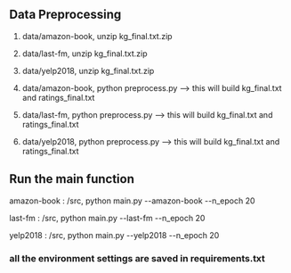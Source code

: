 ## Data Preprocessing
1. data/amazon-book, unzip kg_final.txt.zip
2. data/last-fm, unzip kg_final.txt.zip
3. data/yelp2018, unzip kg_final.txt.zip

4. data/amazon-book, python preprocess.py --> this will build kg_final.txt and ratings_final.txt
5. data/last-fm, python preprocess.py --> this will build kg_final.txt and ratings_final.txt
6. data/yelp2018, python preprocess.py --> this will build kg_final.txt and ratings_final.txt

## Run the main function

amazon-book : /src, python main.py --amazon-book --n_epoch 20

last-fm : /src, python main.py --last-fm --n_epoch 20

yelp2018 : /src, python main.py --yelp2018 --n_epoch 20


### all the environment settings are saved in requirements.txt
